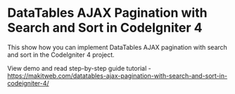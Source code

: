 # DataTables AJAX Pagination with Search and Sort in CodeIgniter 4

This show how you can implement DataTables AJAX pagination with search and sort in the CodeIgniter 4 project.

View demo and read step-by-step guide tutorial - https://makitweb.com/datatables-ajax-pagination-with-search-and-sort-in-codeigniter-4/